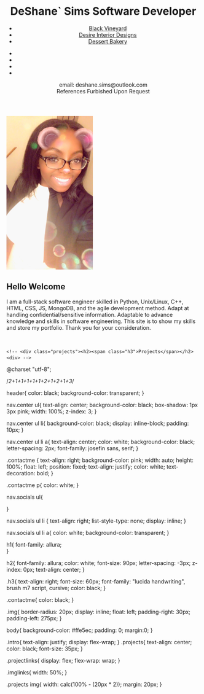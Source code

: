 <!DOCTYPE html>
<html lang="en">
<head>
	<meta charset="utf-8">
	<title>DeShaneResumeSite-AboutMe.html</title>
	<link rel="stylesheet" href='https://fonts.googleapis.com/css?family=Aboreto'/>
	<link rel="stylesheet" href='https://fonts.googleapis.com/css?family=Allura'/>
	<link rel="stylesheet" href='https://fonts.googleapis.com/css?family=Carattere'/>
	<link rel="stylesheet" href="https://cdnjs.cloudflare.com/ajax/libs/font-awesome/4.7.0/css/font-awesome.min.css"/>
	<link href="2022.css" type="text/css" rel="stylesheet"/>
</head>

<header>
  <h1>DeShane` Sims Software Developer</h1>
     <nav class=center>
    <ul>
        <li><a href="intro.html">Black Vineyard</a></li>
      <li><a href="desirehome.html">Desire Interior Designs</a></li>
      <li><a href="bakerybase.html">Dessert Bakery</a></li>
      <!--<li><a href=".html">Vineyard</a></li>!-->
	</ul>
  </nav>
<div class="contactme">
    <nav class="socials">
    <ul>
      <li><a href="facebook.com" class="fa fa-facebook"></a></li>
	  <li><a href="instagram.com" class="fa fa-instagram"></a></li>
	  <li><a href="linkedin.com" class="fa fa-linkedin"></a></li>
	  <li><a href="google.com" class="fa fa-google"></a></li>
	</ul>
  </nav>
  <p>email: deshane.sims@outlook.com<br>
    References Furbished Upon Request
  </p>
</div>
</header>

<body>
  <p class="intro">
<div class="img">
  <img src="resumephoto.jpg" height="400"></div>
  <h2>Hello
  <span class="h3">Welcome<span></h2>
I am a full-stack software 
	engineer skilled in Python, 
	Unix/Linux, C++, HTML, CSS, JS, MongoDB, and the agile 
	development method. 
	Adapt at handling confidential/sensitive information. 
	Adaptable to advance knowledge and skills in software 
	engineering. This site is to show my skills and store 
	my portfolio. Thank you for your consideration.</p><br>
	
	<!-- <div class="projects"><h2><span class="h3">Projects</span></h2><div> -->
<!-- <div class="projectlinks">
    <div class="imglinks">Black Vineyard<a href="intro.html"><img src="vineyardfarview.jpg" height="375"></a></div>
	<div class="imglinks">Desire Interior Designs<a href="desirehome.html"><img src="intdec10.jpg"></a></div>
	<div class="imglinks">Dessert Bakery<a href="bakerybase.html"><img src="cupcakesvariety.jpg"></a></div>
	<div class="imglinks">Coming Soon<a href=""><img src="cupcakesvariety.jpg"></a></div>
</div> -->
</body>

@charset "utf-8";

/*2+1+1+1+1+1+2+1+2+1+3*/

header{
	color: black;
	background-color: transparent;
}

nav.center ul{
	text-align: center;
	background-color: black;
	box-shadow: 1px 3px pink;
	width: 100%;
    z-index: 3;
}

nav.center ul li{
	background-color: black;
	display: inline-block;
	padding: 10px;
}

nav.center ul li a{
	text-align: center;
	color: white;
	background-color: black;
	letter-spacing: 2px;
	font-family: josefin sans, serif;
}

.contactme {
    text-align: right;
    background-color: pink;
	width: auto;
	height: 100%;
	float: left;
	position: fixed;
	text-align: justify;
	color: white;
	text-decoration: bold;
}

.contactme p{
	color: white;
}

nav.socials ul{
	
}

nav.socials ul li {
	text-align: right;
	list-style-type: none;
    display: inline;
}

nav.socials ul li a{
    color: white;
    background-color: transparent;
}


h1{
  font-family: allura;	
}

h2{
	font-family: allura;
	color: white;
	font-size: 90px;
	letter-spacing: -3px;
	z-index: 0px;
	text-align: center;
}

.h3{
	text-align: right;
	font-size: 60px;
	font-family: "lucida handwriting", brush m7 script, cursive;
	color: black;
}

.contactme{
	color: black;
}

.img{
	border-radius: 20px;
	display: inline;
	float: left;
	padding-right: 30px;
	padding-left: 275px;
}

body{
	background-color: #ffe5ec;
	padding: 0;
	margin:0;
}

.intro{
	text-align: justify;
	display: flex-wrap;
}
.projects{
	text-align: center;
	color: black;
	font-size: 35px;
}

.projectlinks{
	display: flex;
	flex-wrap: wrap;
}

.imglinks{
	width: 50%;
}

.projects img{
	width: calc(100% - (20px * 2));
	margin: 20px;
}

